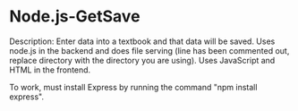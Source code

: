 # Node.js-GetSave

Description: Enter data into a textbook and that data will be saved. Uses node.js in the backend and does file serving (line has been commented out, replace directory with the directory you are using). Uses JavaScript and HTML in the frontend.

To work, must install Express by running the command "npm install express".
